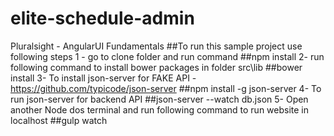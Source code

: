 # elite-schedule-admin
Pluralsight - AngularUI Fundamentals
##To run this sample project use following steps
1 - go to clone folder and run command 
##npm install
2- run following command to install bower packages in folder src\lib
##bower install
3- To install json-server for FAKE API - https://github.com/typicode/json-server
##npm install -g json-server
4- To run json-server for backend API
##json-server --watch db.json
5- Open another Node dos terminal and run following command to run website in localhost
##gulp watch
